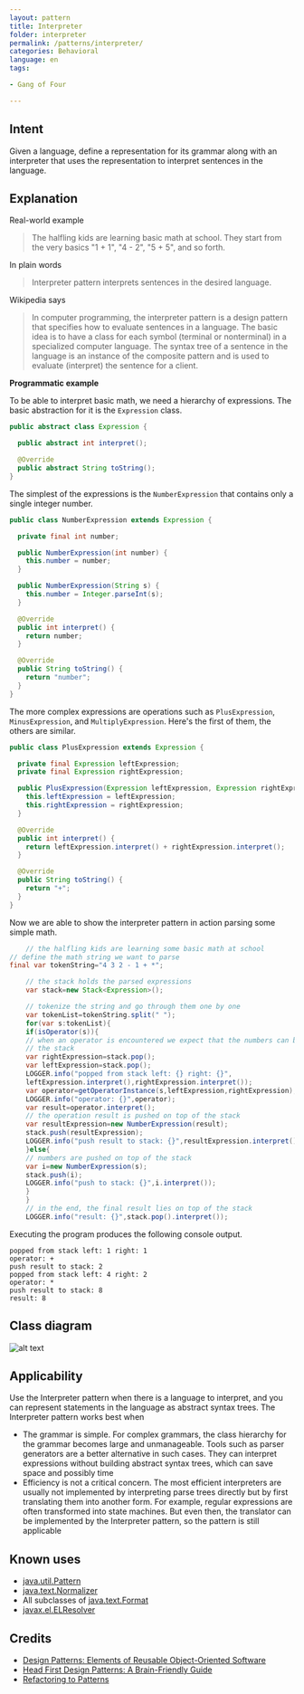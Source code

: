 ```yaml
---
layout: pattern
title: Interpreter
folder: interpreter
permalink: /patterns/interpreter/
categories: Behavioral
language: en
tags:

- Gang of Four

---
```


## Intent

Given a language, define a representation for its grammar along with an interpreter that uses the
representation to interpret sentences in the language.

## Explanation

Real-world example

> The halfling kids are learning basic math at school. They start from the very basics "1 + 1",
> "4 - 2", "5 + 5", and so forth.

In plain words

> Interpreter pattern interprets sentences in the desired language.

Wikipedia says

> In computer programming, the interpreter pattern is a design pattern that specifies how to
> evaluate sentences in a language. The basic idea is to have a class for each symbol (terminal or
> nonterminal) in a specialized computer language. The syntax tree of a sentence in the language
> is an instance of the composite pattern and is used to evaluate (interpret) the sentence for
> a client.

**Programmatic example**

To be able to interpret basic math, we need a hierarchy of expressions. The basic abstraction for
it is the `Expression` class.

```java
public abstract class Expression {

  public abstract int interpret();

  @Override
  public abstract String toString();
}
```

The simplest of the expressions is the `NumberExpression` that contains only a single integer
number.

```java
public class NumberExpression extends Expression {

  private final int number;

  public NumberExpression(int number) {
    this.number = number;
  }

  public NumberExpression(String s) {
    this.number = Integer.parseInt(s);
  }

  @Override
  public int interpret() {
    return number;
  }

  @Override
  public String toString() {
    return "number";
  }
}
```

The more complex expressions are operations such as `PlusExpression`, `MinusExpression`, and
`MultiplyExpression`. Here's the first of them, the others are similar.

```java
public class PlusExpression extends Expression {

  private final Expression leftExpression;
  private final Expression rightExpression;

  public PlusExpression(Expression leftExpression, Expression rightExpression) {
    this.leftExpression = leftExpression;
    this.rightExpression = rightExpression;
  }

  @Override
  public int interpret() {
    return leftExpression.interpret() + rightExpression.interpret();
  }

  @Override
  public String toString() {
    return "+";
  }
}
```

Now we are able to show the interpreter pattern in action parsing some simple math.

```java
    // the halfling kids are learning some basic math at school
// define the math string we want to parse
final var tokenString="4 3 2 - 1 + *";

    // the stack holds the parsed expressions
    var stack=new Stack<Expression>();

    // tokenize the string and go through them one by one
    var tokenList=tokenString.split(" ");
    for(var s:tokenList){
    if(isOperator(s)){
    // when an operator is encountered we expect that the numbers can be popped from the top of
    // the stack
    var rightExpression=stack.pop();
    var leftExpression=stack.pop();
    LOGGER.info("popped from stack left: {} right: {}",
    leftExpression.interpret(),rightExpression.interpret());
    var operator=getOperatorInstance(s,leftExpression,rightExpression);
    LOGGER.info("operator: {}",operator);
    var result=operator.interpret();
    // the operation result is pushed on top of the stack
    var resultExpression=new NumberExpression(result);
    stack.push(resultExpression);
    LOGGER.info("push result to stack: {}",resultExpression.interpret());
    }else{
    // numbers are pushed on top of the stack
    var i=new NumberExpression(s);
    stack.push(i);
    LOGGER.info("push to stack: {}",i.interpret());
    }
    }
    // in the end, the final result lies on top of the stack
    LOGGER.info("result: {}",stack.pop().interpret());
```

Executing the program produces the following console output.

```
popped from stack left: 1 right: 1
operator: +
push result to stack: 2
popped from stack left: 4 right: 2
operator: *
push result to stack: 8
result: 8
```

## Class diagram

![alt text](/etc/interpreter_1.png "Interpreter")

## Applicability

Use the Interpreter pattern when there is a language to interpret, and you can represent statements
in the language as abstract syntax trees. The Interpreter pattern works best when

* The grammar is simple. For complex grammars, the class hierarchy for the grammar becomes large and
  unmanageable. Tools such as parser generators are a better alternative in such cases. They can
  interpret expressions without building abstract syntax trees, which can save space and possibly
  time
* Efficiency is not a critical concern. The most efficient interpreters are usually not implemented
  by interpreting parse trees directly but by first translating them into another form. For example,
  regular expressions are often transformed into state machines. But even then, the translator can
  be implemented by the Interpreter pattern, so the pattern is still applicable

## Known uses

* [java.util.Pattern](http://docs.oracle.com/javase/8/docs/api/java/util/regex/Pattern.html)
* [java.text.Normalizer](http://docs.oracle.com/javase/8/docs/api/java/text/Normalizer.html)
* All subclasses
  of [java.text.Format](http://docs.oracle.com/javase/8/docs/api/java/text/Format.html)
* [javax.el.ELResolver](http://docs.oracle.com/javaee/7/api/javax/el/ELResolver.html)

## Credits

* [Design Patterns: Elements of Reusable Object-Oriented Software](https://www.amazon.com/gp/product/0201633612/ref=as_li_tl?ie=UTF8&camp=1789&creative=9325&creativeASIN=0201633612&linkCode=as2&tag=javadesignpat-20&linkId=675d49790ce11db99d90bde47f1aeb59)
* [Head First Design Patterns: A Brain-Friendly Guide](https://www.amazon.com/gp/product/0596007124/ref=as_li_tl?ie=UTF8&camp=1789&creative=9325&creativeASIN=0596007124&linkCode=as2&tag=javadesignpat-20&linkId=6b8b6eea86021af6c8e3cd3fc382cb5b)
* [Refactoring to Patterns](https://www.amazon.com/gp/product/0321213351/ref=as_li_tl?ie=UTF8&camp=1789&creative=9325&creativeASIN=0321213351&linkCode=as2&tag=javadesignpat-20&linkId=2a76fcb387234bc71b1c61150b3cc3a7)
